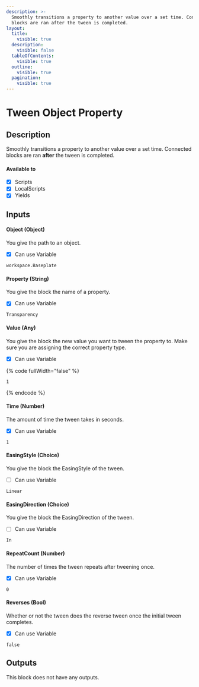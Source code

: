 ```yaml
---
description: >-
  Smoothly transitions a property to another value over a set time. Connected
  blocks are ran after the tween is completed.
layout:
  title:
    visible: true
  description:
    visible: false
  tableOfContents:
    visible: true
  outline:
    visible: true
  pagination:
    visible: true
---
```


# Tween Object Property

## Description

Smoothly transitions a property to another value over a set time. Connected blocks are ran **after** the tween is completed.

#### Available to

* [x] Scripts
* [x] LocalScripts
* [x] Yields

## Inputs

#### Object (Object)

You give the path to an object.

* [x] Can use Variable

```
workspace.Baseplate
```

#### Property (String)

You give the block the name of a property.

* [x] Can use Variable

```
Transparency
```

#### Value (Any)

You give the block the new value you want to tween the property to. Make sure you are assigning the correct property type.

* [x] Can use Variable

{% code fullWidth="false" %}
```
1
```
{% endcode %}

#### Time (Number)

The amount of time the tween takes in seconds.

* [x] Can use Variable

```
1
```

#### EasingStyle (Choice)

You give the block the EasingStyle of the tween.

* [ ] Can use Variable

```
Linear
```

#### EasingDirection (Choice)

You give the block the EasingDirection of the tween.

* [ ] Can use Variable

```
In
```

#### RepeatCount (Number)

The number of times the tween repeats after tweening once.

* [x] Can use Variable

```
0
```

#### Reverses (Bool)

Whether or not the tween does the reverse tween once the initial tween completes.

* [x] Can use Variable

```
false
```

## Outputs

This block does not have any outputs.
